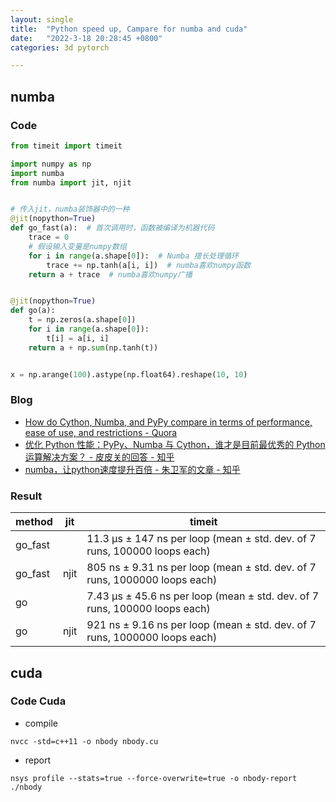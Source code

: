 ```yaml
---
layout: single
title:  "Python speed up, Campare for numba and cuda"
date:   "2022-3-18 20:28:45 +0800"
categories: 3d pytorch

---
```



## numba

### Code

```python
from timeit import timeit

import numpy as np
import numba
from numba import jit, njit


# 传入jit，numba装饰器中的一种
@jit(nopython=True)
def go_fast(a):  # 首次调用时，函数被编译为机器代码
    trace = 0
    # 假设输入变量是numpy数组
    for i in range(a.shape[0]):  # Numba 擅长处理循环
        trace += np.tanh(a[i, i])  # numba喜欢numpy函数
    return a + trace  # numba喜欢numpy广播


@jit(nopython=True)
def go(a):
    t = np.zeros(a.shape[0])
    for i in range(a.shape[0]):
        t[i] = a[i, i]
    return a + np.sum(np.tanh(t))


x = np.arange(100).astype(np.float64).reshape(10, 10)
```

### Blog

- [How do Cython, Numba, and PyPy compare in terms of performance, ease of use, and restrictions - Quora](https://www.quora.com/How-do-Cython-Numba-and-PyPy-compare-in-terms-of-performance-ease-of-use-and-restrictions)
- [优化 Python 性能：PyPy、Numba 与 Cython，谁才是目前最优秀的 Python 运算解决方案？ - 皮皮关的回答 - 知乎](https://www.zhihu.com/question/24695645/answer/519267980)
- [numba，让python速度提升百倍 - 朱卫军的文章 - 知乎](https://zhuanlan.zhihu.com/p/78882641)

### Result

|method|jit|timeit|
|-|-|-|
|go_fast||11.3 µs ± 147 ns per loop (mean ± std. dev. of 7 runs, 100000 loops each)|
|go_fast|njit|805 ns ± 9.31 ns per loop (mean ± std. dev. of 7 runs, 1000000 loops each)|
|go||7.43 µs ± 45.6 ns per loop (mean ± std. dev. of 7 runs, 100000 loops each)|
|go|njit|921 ns ± 9.16 ns per loop (mean ± std. dev. of 7 runs, 1000000 loops each)|

## cuda

### Code Cuda

- compile

```console
nvcc -std=c++11 -o nbody nbody.cu
```

- report

```console
nsys profile --stats=true --force-overwrite=true -o nbody-report ./nbody
```
